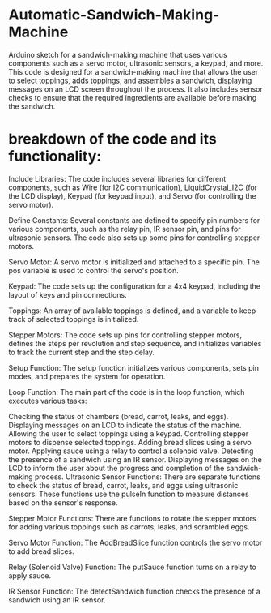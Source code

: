 # Automatic-Sandwich-Making-Machine
Arduino sketch for a sandwich-making machine that uses various components such as a servo motor, ultrasonic sensors, a keypad, and more. 
This code is designed for a sandwich-making machine that allows the user to select toppings, adds toppings, and assembles a sandwich, displaying messages on an LCD screen throughout the process. It also includes sensor checks to ensure that the required ingredients are available before making the sandwich.

# breakdown of the code and its functionality:

Include Libraries: The code includes several libraries for different components, such as Wire (for I2C communication), LiquidCrystal_I2C (for the LCD display), Keypad (for keypad input), and Servo (for controlling the servo motor).

Define Constants: Several constants are defined to specify pin numbers for various components, such as the relay pin, IR sensor pin, and pins for ultrasonic sensors. The code also sets up some pins for controlling stepper motors.

Servo Motor: A servo motor is initialized and attached to a specific pin. The pos variable is used to control the servo's position.

Keypad: The code sets up the configuration for a 4x4 keypad, including the layout of keys and pin connections.

Toppings: An array of available toppings is defined, and a variable to keep track of selected toppings is initialized.

Stepper Motors: The code sets up pins for controlling stepper motors, defines the steps per revolution and step sequence, and initializes variables to track the current step and the step delay.

Setup Function: The setup function initializes various components, sets pin modes, and prepares the system for operation.

Loop Function: The main part of the code is in the loop function, which executes various tasks:

Checking the status of chambers (bread, carrot, leaks, and eggs).
Displaying messages on an LCD to indicate the status of the machine.
Allowing the user to select toppings using a keypad.
Controlling stepper motors to dispense selected toppings.
Adding bread slices using a servo motor.
Applying sauce using a relay to control a solenoid valve.
Detecting the presence of a sandwich using an IR sensor.
Displaying messages on the LCD to inform the user about the progress and completion of the sandwich-making process.
Ultrasonic Sensor Functions: There are separate functions to check the status of bread, carrot, leaks, and eggs using ultrasonic sensors. These functions use the pulseIn function to measure distances based on the sensor's response.

Stepper Motor Functions: There are functions to rotate the stepper motors for adding various toppings such as carrots, leaks, and scrambled eggs.

Servo Motor Function: The AddBreadSlice function controls the servo motor to add bread slices.

Relay (Solenoid Valve) Function: The putSauce function turns on a relay to apply sauce.

IR Sensor Function: The detectSandwich function checks the presence of a sandwich using an IR sensor.
